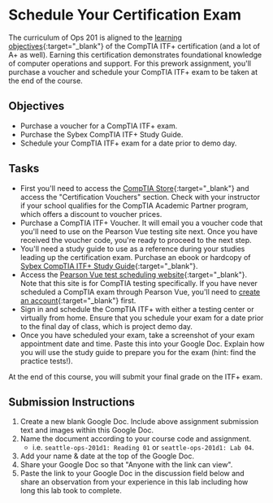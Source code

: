 # Schedule Your Certification Exam

The curriculum of Ops 201 is aligned to the [learning objectives](https://www.comptia.org/training/resources/exam-objectives){:target="_blank"} of the CompTIA ITF+ certification (and a lot of A+ as well). Earning this certification demonstrates foundational knowledge of computer operations and support. For this prework assignment, you'll purchase a voucher and schedule your CompTIA ITF+ exam to be taken at the end of the course.

## Objectives

- Purchase a voucher for a CompTIA ITF+ exam.
- Purchase the Sybex CompTIA ITF+ Study Guide.
- Schedule your CompTIA ITF+ exam for a date prior to demo day.

## Tasks

- First you'll need to access the [CompTIA Store](https://store.comptia.org/){:target="_blank"} and access the "Certification Vouchers" section. Check with your instructor if your school qualifies for the CompTIA Academic Partner program, which offers a discount to voucher prices.
- Purchase a CompTIA ITF+ Voucher. It will email you a voucher code that you'll need to use on the Pearson Vue testing site next. Once you have received the voucher code, you're ready to proceed to the next step. 
- You'll need a study guide to use as a reference during your studies leading up the certification exam. Purchase an ebook or hardcopy of [Sybex CompTIA ITF+ Study Guide](https://www.amazon.com/CompTIA-Fundamentals-ITF-Study-Guide/dp/111951312X/){:target="_blank"}.
- Access the [Pearson Vue test scheduling website](https://home.pearsonvue.com/Clients/CompTIA.aspx){:target="_blank"}. Note that this site is for CompTIA testing specifically. If you have never scheduled a CompTIA exam through Pearson Vue, you'll need to [create an account](https://wsr.pearsonvue.com/testtaker/profile/create/SignUp.htm?clientCode=COMPTIA&locale=en_US){:target="_blank"} first.
- Sign in and schedule the CompTIA ITF+ with either a testing center or virtually from home. Ensure that you schedule your exam for a date prior to the final day of class, which is project demo day.
- Once you have scheduled your exam, take a screenshot of your exam appointment date and time. Paste this into your Google Doc. Explain how you will use the study guide to prepare you for the exam (hint: find the practice tests!).

At the end of this course, you will submit your final grade on the ITF+ exam.

## Submission Instructions

1. Create a new blank Google Doc. Include above assignment submission text and images within this Google Doc.
1. Name the document according to your course code and assignment.
   - i.e. `seattle-ops-201d1: Reading 01` or `seattle-ops-201d1: Lab 04`.
1. Add your name & date at the top of the Google Doc.
1. Share your Google Doc so that "Anyone with the link can view".
1. Paste the link to your Google Doc in the discussion field below and share an observation from your experience in this lab including how long this lab took to complete.
